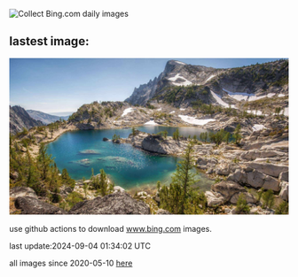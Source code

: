 ![Collect Bing.com daily images](https://github.com/counter2015/bing-daily-images/workflows/Collect%20Bing.com%20daily%20images/badge.svg)
## lastest image:
![](images/AlpineLakes.jpg)

use github actions to download www.bing.com images.

last update:2024-09-04 01:34:02 UTC

all images since 2020-05-10 [here](https://github.com/counter2015/bing-daily-images/tree/master/images) 
